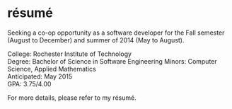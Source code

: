 résumé
======
Seeking a co-op opportunity as a software developer for the Fall semester (August to December) and summer of 2014 (May to August).

College: Rochester Institute of Technology  
Degree: Bachelor of Science in Software Engineering
Minors: Computer Science, Applied Mathematics  
Anticipated: May 2015  
GPA: 3.75/4.00  

For more details, please refer to my résumé.

